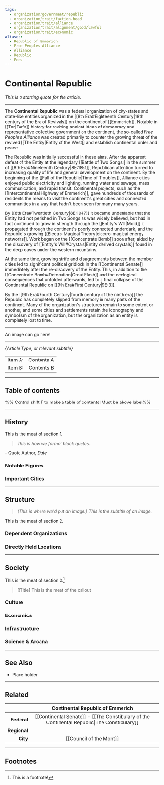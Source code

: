 ```yaml
---
tags:
  - organization/government/republic
  - organization/trait/faction-head
  - organization/trait/alliance
  - organization/trait/alignment/good/lawful
  - organization/trait/economic
aliases:
  - Republic of Emmerich
  - Free Peoples Alliance
  - Alliance
  - Republic
  - Feds
---
```

# Continental Republic
*This is a starting quote for the article.*
___

The **Continental Republic** was a federal organization of city-states and state-like entities organized in the [[8th Era#Eighteenth Century|18th century of the Era of Revivals]] on the continent of [[Emmerich]]. Notable in [[Tor|Tor's]] history for reviving ancient ideas of democracy and representative collective government on the continent, the so-called *Free People's Alliance* was created primarily to counter the growing threat of the revived [[The Entity|Entity of the West]] and establish continental order and peace.

The Republic was initially successful in these aims. After the apparent defeat of the Entity at the legendary [[Battle of Two Songs]] in the summer of [[8th Era#Nineteenth Century|8E:1851]], Republican attention turned to increasing quality of life and general development on the continent. By the beginning of the [[Fall of the Republic|Time of Troubles]], Alliance cities enjoyed public electricity and lighting, running water and sewage, mass communication, and rapid transit. Continental projects, such as the [[Intercontinental Highway of Emmerich]], gave hundreds of thousands of residents the means to visit the continent's great cities and connected communities in a way that hadn't been seen for many many years.

By [[8th Era#Twentieth Century|8E:1947]] it became undeniable that the Entity had not perished in Two Songs as was widely believed, but had in fact continued to grow in strength through the [[Entity's Will|Mold]] it propagated through the continent's poorly connected underdark, and the Republic's growing [[Electro-Magical Theory|electro-magical energy networks]]. Work began on the [[Concentrate Bomb]] soon after, aided by the discovery of [[Entity's Will#Crystals|Entity derived crystals]] found in the deep caves under the western mountains.

At the same time, growing strife and disagreements between the member cities led to significant political gridlock in the [[Continental Senate]] immediately after the re-discovery of the Entity. This, in addition to the [[Concentrate Bomb#Detonation|Great Flash]] and the ecological consequences that unfolded afterwards, led to a final collapse of the Continental Republic on [[9th Era#First Century|9E:3]].

By the [[9th Era#Fourth Century|fourth century of the ninth era]] the Republic has completely slipped from memory in many parts of the continent. Many of the organization's structures remain to some extent or another, and some cities and settlements retain the iconography and symbolism of the organization, but the organization as an entity is completely lost to time.

___

An image can go here!

___

*{Article Type, or relevant subtitle}*

| | |
|:------|------:|
|Item A: | Contents A|
|Item B: | Contents B|

___

## Table of contents

%% Control shift T to make a table of contents! Must be above label%%

___

## History
This is the meat of section 1.
> *This is how we format block quotes.*

\- Quote Author, *Date*

### Notable Figures

### Important Cities

___

## Structure
> *{This is where we'd put an image.}*
> *This is the subtitle of an image.*

This is the meat of section 2.

### Dependent Organizations

### Directly Held Locations

___

## Society
This is the meat of section 3.[^1]
> [!Title]
> This is the meat of the callout

### Culture

### Economics


### Infrastructure


### Science & Arcana


___

## See Also
 - Place holder

___

## Related

| |Continental Republic of Emmerich| |
|-:|:-:|:-|
| **Federal**|[[Continental Senate]] - [[The Constibulary of the Continental Republic\|The Constibulary]]| |
| **Regional**| | |
| **City**|[[Council of the Mont]]| |

___

## Footnotes

[^1]: This is a footnote!